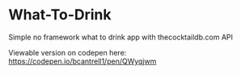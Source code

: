 # What-To-Drink

Simple no framework what to drink app with thecocktaildb.com API 

Viewable version on codepen here: https://codepen.io/bcantrell1/pen/QWyqjwm
